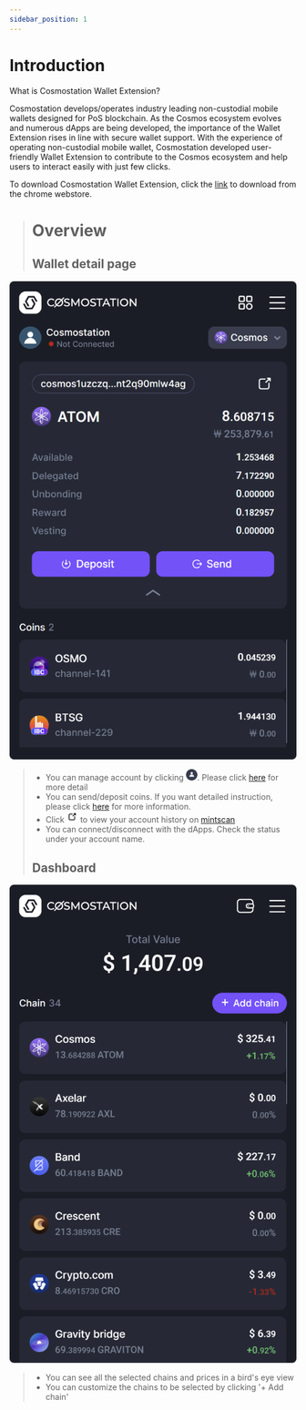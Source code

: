 ```yaml
---
sidebar_position: 1
---
```


# Introduction

What is Cosmostation Wallet Extension?

Cosmostation develops/operates industry leading non-custodial mobile wallets designed for PoS blockchain. As the Cosmos ecosystem evolves and numerous dApps are being developed, the importance of the Wallet Extension rises in line with secure wallet support. With the experience of operating non-custodial mobile wallet, Cosmostation developed user-friendly Wallet Extension to contribute to the Cosmos ecosystem and help users to interact easily with just few clicks.

To download Cosmostation Wallet Extension, click the [link](https://chrome.google.com/webstore/detail/cosmostation/fpkhgmpbidmiogeglndfbkegfdlnajnf) to download from the chrome webstore.



> # Overview
> 
> ## Wallet detail page
![Dashboard](/img/guide/extension/introduction/detail.png)
> - You can manage account by clicking <img src="/img/guide/extension/introduction/account.png" width="20" height="20" />. Please click [here](/docs/User%20Guide/Cosmostation%20Extension/Account/introduction) for more detail
> - You can send/deposit coins. If you want detailed instruction, please click [here](/docs/User%20Guide/Cosmostation%20Extension/transfer-coins) for more information.
> - Click <img src="/img/guide/extension/introduction/share.png" width="20" height="20" /> to view your account history on [mintscan](https://mintscan.io)
> - You can connect/disconnect with the dApps. Check the status under your account name.
> ## Dashboard
![Dashboard](/img/guide/extension/introduction/dashboard.png)
> - You can see all the selected chains and prices in a bird's eye view
> - You can customize the chains to be selected by clicking '+ Add chain'
